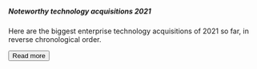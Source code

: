 <script>
  import { Card, Button } from 'svelte-5-ui-lib';
  import { ArrowRightOutline } from 'flowbite-svelte-icons';
</script>

<Card>
	<h5 class="mb-2 text-2xl font-bold tracking-tight text-gray-900 dark:text-white">Noteworthy technology acquisitions 2021</h5>
	<p class="mb-3 font-normal text-gray-700 dark:text-gray-400 leading-tight">Here are the biggest enterprise technology acquisitions of 2021 so far, in reverse chronological order.</p>
	<Button btnclass="w-fit">
		Read more <ArrowRightOutline class="w-3.5 h-3.5 ms-2 text-white" />
	</Button>
</Card>
